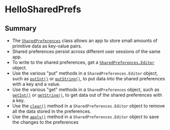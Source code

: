 # HelloSharedPrefs

## Summary

-   The  [`SharedPreferences`](https://developer.android.com/reference/android/content/SharedPreferences.html)  class allows an app to store small amounts of primitive data as key-value pairs.
-   Shared preferences persist across different user sessions of the same app.
-   To write to the shared preferences, get a  [`SharedPreferences.Editor`](https://developer.android.com/reference/android/content/SharedPreferences.Editor)  object.
-   Use the various "put" methods in a  `SharedPreferences.Editor`  object, such as  [`putInt()`](https://developer.android.com/reference/android/content/SharedPreferences.Editor#putInt(java.lang.String,%20int))  or  [`putString()`](https://developer.android.com/reference/android/content/SharedPreferences.Editor#putString(java.lang.String,%20java.lang.String)), to put data into the shared preferences with a key and a value.
-   Use the various "get" methods in a  `SharedPreferences`  object, such as  [`getInt()`](https://developer.android.com/reference/android/content/SharedPreferences#getInt(java.lang.String,%20int))  or  [`getString()`](https://developer.android.com/reference/android/content/SharedPreferences#getString(java.lang.String,%20java.lang.String)), to get data out of the shared preferences with a key.
-   Use the  [`clear()`](https://developer.android.com/reference/android/content/SharedPreferences.Editor#clear())  method in a  `SharedPreferences.Editor`  object to remove all the data stored in the preferences.
-   Use the  [`apply()`](https://developer.android.com/reference/android/content/SharedPreferences.Editor#apply())  method in a  `SharedPreferences.Editor`  object to save the changes to the preferences
